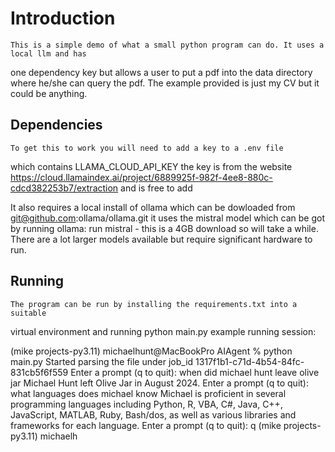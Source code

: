 # Introduction
	This is a simple demo of what a small python program can do. It uses a local llm and has
one dependency key but allows a user to put a pdf into the data directory where he/she can query 
the pdf. The example provided is just my CV but it could be anything.

## Dependencies
	To get this to work you will need to add a key to a .env file 
which contains LLAMA_CLOUD_API_KEY the key is from the website
https://cloud.llamaindex.ai/project/6889925f-982f-4ee8-880c-cdcd382253b7/extraction
and is free to add

It also requires a local install of ollama which can be dowloaded from 
git@github.com:ollama/ollama.git it uses the mistral model which can be got by
running ollama: run mistral - this is a 4GB download so will take a while. There 
are a lot larger models available but require significant hardware to run.

## Running 
	The program can be run by installing the requirements.txt into a suitable 
virtual environment and running python main.py
example running session:

(mike projects-py3.11) michaelhunt@MacBookPro AIAgent % python main.py
Started parsing the file under job_id 1317f1b1-c71d-4b54-84fc-831cb5f6f559
Enter a prompt (q to quit): when did michael hunt leave olive jar
 Michael Hunt left Olive Jar in August 2024.
Enter a prompt (q to quit): what languages does michael know
 Michael is proficient in several programming languages including Python, R, VBA, C#, Java, C++, JavaScript, MATLAB, Ruby, Bash/dos, as well as various libraries and frameworks for each language.
Enter a prompt (q to quit): q
(mike projects-py3.11) michaelh
